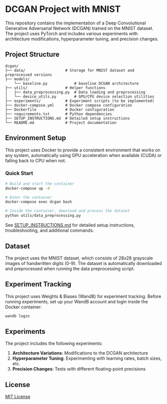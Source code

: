 # DCGAN Project with MNIST

This repository contains the implementation of a Deep Convolutional Generative Adversarial Network (DCGAN) trained on the MNIST dataset. The project uses PyTorch and includes various experiments with architecture modifications, hyperparameter tuning, and precision changes.

## Project Structure

```
dcgan/
├── data/                  # Storage for MNIST dataset and preprocessed versions
├── models/
    └── baseline.py            # baseline DCGAN architecture
├── utils/                 # Helper functions
│   ├── data_preprocessing.py  # Data loading and preprocessing
│   └── device_utils.py        # GPU/CPU device selection utilities
├── experiments/           # Experiment scripts (to be implemented)
├── docker-compose.yml     # Docker compose configuration
├── Dockerfile             # Docker configuration
├── requirements.txt       # Python dependencies
├── SETUP_INSTRUCTIONS.md  # Detailed setup instructions
└── README.md              # Project documentation
```

## Environment Setup

This project uses Docker to provide a consistent environment that works on any system, automatically using GPU acceleration when available (CUDA) or falling back to CPU when not.

### Quick Start

```bash
# Build and start the container
docker-compose up -d

# Enter the container
docker-compose exec dcgan bash

# Inside the container, download and process the dataset
python utils/data_preprocessing.py
```

See [SETUP_INSTRUCTIONS.md](SETUP_INSTRUCTIONS.md) for detailed setup instructions, troubleshooting, and additional commands.

## Dataset

The project uses the MNIST dataset, which consists of 28x28 grayscale images of handwritten digits (0-9). The dataset is automatically downloaded and preprocessed when running the data preprocessing script.

## Experiment Tracking

This project uses Weights & Biases (WandB) for experiment tracking. Before running experiments, set up your WandB account and login inside the Docker container:

```bash
wandb login
```

## Experiments

The project includes the following experiments:

1. **Architecture Variations**: Modifications to the DCGAN architecture
2. **Hyperparameter Tuning**: Experimenting with learning rates, batch sizes, etc.
3. **Precision Changes**: Tests with different floating-point precisions

## License

[MIT License](LICENSE)